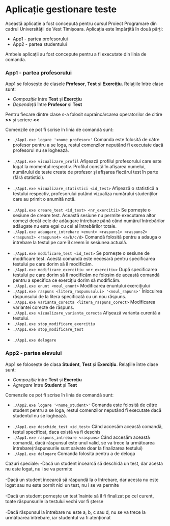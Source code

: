 # Aplicație gestionare teste 

Această aplicație a fost concepută pentru cursul Proiect Programare din cadrul Universității de Vest Timișoara. Aplicația este împărțită în două părți:

- App1 - partea profesorului 
- App2 - partea studentului 

Ambele aplicații au fost concepute pentru a fi executate din linia de comanda.

### App1 - partea profesorului 

App1 se folosește de clasele **Profesor**, **Test** și **Exercițiu**. Relațiile între clase sunt:

- *Compoziție* între **Test** și **Exercțiu**
- *Dependeță* între **Profesor** și **Test**

Pentru fiecare dintre clase s-a folosit supraîncărcarea operatorilor de citire **>>** și scriere **<<**

Comenzile ce pot fi scrise în linia de comandă sunt:

- `./App1.exe logare '<nume_profesor>'` 
    Comanda este folosită de către profesor pentru a se loga, restul comenzilor neputând fi executate dacă profesorul nu se loghează.<br><br>
- `./App1.exe vizualizare_profil`
    Afișează profilul profesorului care este logat la momentul respectiv. Profilul constă în afișarea numelui, numărului de teste create de profesor și afișarea fiecărui test în parte (fără statistici).<br><br>
- `./App1.exe vizualizare_statistici <id_test>`
    Afișează o statistică a testului respectiv, profesorului putând vizualiza numărului studenților care au primit o anumită notă. <br><br>
- `./App1.exe creare_test <id_test> <nr_exercitii>` 
    Se pornește o sesiune de creare test. Această sesiune nu permite executarea altor comezi decât cele de adăugare întrebare până când numărul întrebărilor adăugate nu este egal cu cel al întrebărilor totale.
- `./App1.exe adaugare_intrebare <enunt> <raspuns1> <raspuns2> <raspuns3> <raspuns4> <a/b/c/d>`
    Comandă folosită pentru a adauga o întrebare la testul pe care îl creem în sesiunea actuală. <br><br>
- `./App1.exe modificare_test <id_test>`
    Se pornește o sesiune de modificare test. Acestă comandă este necesară pentru specificarea testului pe care dorim să îl modificăm.
- `./App1.exe modificare_exercitiu <nr_exercitiu>` 
    După specificarea testului pe care dorim să îl modificăm ne folosim de această comandă pentru a specifica ce exercițiu dorim să modificăm.
- `./App1.exe enunt <noul_enunt>`
    Modificarea enuntului exercițiului
- `./App1.exe raspuns <litera_raspunusului> '<noul_rapuns>'`
    Înlocuirea răspunsului de la litera specificată cu un nou răspuns.
- `./App1.exe varianta_corecta <litera_raspuns_corect>`
    Modificarea variantei corecte de răspuns.
- `./App1.exe vizualizare_varianta_corecta`
    Afișează varianta curentă a testului.
- `./App1.exe stop_modificare_exercitiu`
- `./App1.exe stop_modificare_test`
<br><br>
- `./App1.exe delogare`

### App2 - partea elevului 

App1 se folosește de clasa **Student**, **Test** și **Exercițiu**. Relațiile între clase sunt:

- *Compoziție* între **Test** și **Exercțiu**
- *Agregare* între **Student** și **Test**

Comenzile ce pot fi scrise în linia de comandă sunt:

- `./App2.exe logare '<nume_student>'` 
    Comanda este folosită de către student pentru a se loga, restul comenzilor neputând fi executate dacă studentul nu se loghează.<br><br>
- `./App1.exe deschide_test <id_test>`
    Când accesăm această comandă, testul specificat, daca există va fi deschis
- `./App1.exe raspuns_intrebare <raspuns>`
    Când accesăm această comandă, dacă răspunsul este unul valid, se va trece la următoarea întrebare(răspunsurile sunt salvate doar la finalizarea testului) 
- `./App1.exe delogare`
    Comanda folosita pentru a de deloga
    
Cazuri speciale:
    -Dacă un student încearcă să deschidă un test, dar acesta nu este logat, nu i se va permite<br><br>
    -Dacă un student încearcă să răspundă la o întrebare, dar acesta nu este logat sau nu este pornit nici un test, nu i se va permite<br><br>
    -Dacă un student pornește un test înainte să îl fi finalizat pe cel curent, toate răspunsurile la testului vechi vor fi șterse<br><br>
    -Dacă răspunsul la întrebare nu este a, b, c sau d, nu se va trece la următoarea întrebare, iar studentul va fi atenționat<br><br>
